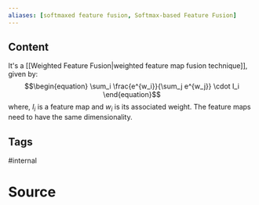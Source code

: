 ```yaml
---
aliases: [softmaxed feature fusion, Softmax-based Feature Fusion]
---
```

## Content
It's a [[Weighted Feature Fusion|weighted feature map fusion technique]], given by:
$$\begin{equation}
\sum_i \frac{e^{w_i}}{\sum_j e^{w_j}} \cdot I_i
\end{equation}$$
where, $I_i$ is a feature map and $w_i$ is its associated weight. The feature maps need to have the same dimensionality.

## Tags
#internal 

# Source

